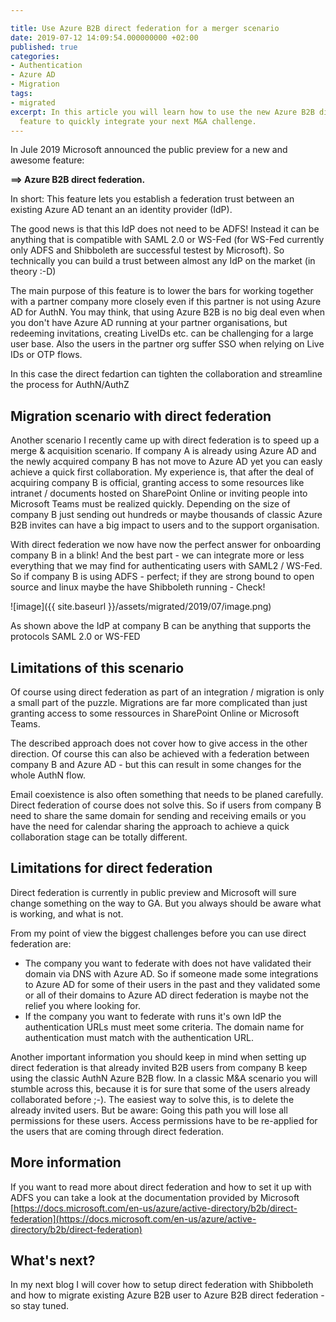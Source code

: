 ```yaml
---

title: Use Azure B2B direct federation for a merger scenario
date: 2019-07-12 14:09:54.000000000 +02:00
published: true
categories:
- Authentication
- Azure AD
- Migration
tags:
- migrated
excerpt: In this article you will learn how to use the new Azure B2B direct federation
  feature to quickly integrate your next M&A challenge.
---
```


In Jule 2019 Microsoft announced the public preview for a new and awesome feature:

**==> Azure B2B direct federation.** 

In short: This feature lets you establish a federation trust between an existing Azure AD tenant an an identity provider (IdP).

The good news is that this IdP does not need to be ADFS! Instead it can be anything that is compatible with SAML 2.0 or WS-Fed (for WS-Fed currently only ADFS and Shibboleth are successful testest by Microsoft). So technically you can build a trust between almost any IdP on the market (in theory :-D)

The main purpose of this feature is to lower the bars for working together with a partner company more closely even if this partner is not using Azure AD for AuthN. You may think, that using Azure B2B is no big deal even when you don't have Azure AD running at your partner organisations, but redeeming invitations, creating LiveIDs etc. can be challenging for a large user base. Also the users in the partner org suffer SSO when relying on Live IDs or OTP flows.

In this case the direct fedartion can tighten the collaboration and streamline the process for AuthN/AuthZ

## Migration scenario with direct federation

Another scenario I recently came up with direct federation is to speed up a merge & acquisition scenario. If company A is already using Azure AD and the newly acquired company B has not move to Azure AD yet you can easly achieve a quick first collaboration. My experience is, that after the deal of acquiring company B is official, granting access to some resources like intranet / documents hosted on SharePoint Online or inviting people into Microsoft Teams must be realized quickly. Depending on the size of company B just sending out hundreds or maybe thousands of classic Azure B2B invites can have a big impact to users and to the support organisation.

With direct federation we now have now the perfect answer for onboarding company B in a blink! And the best part - we can integrate more or less everything that we may find for authenticating users with SAML2 / WS-Fed. So if company B is using ADFS - perfect; if they are strong bound to open source and linux maybe the have Shibboleth running - Check!

![image]({{ site.baseurl }}/assets/migrated/2019/07/image.png)

As shown above the IdP at company B can be anything that supports the protocols SAML 2.0 or WS-FED

## Limitations of this scenario

Of course using direct federation as part of an integration / migration is only a small part of the puzzle. Migrations are far more complicated than just granting access to some ressources in SharePoint Online or Microsoft Teams.

The described approach does not cover how to give access in the other direction. Of course this can also be achieved with a federation between company B and Azure AD - but this can result in some changes for the whole AuthN flow.

Email coexistence is also often something that needs to be planed carefully. Direct federation of course does not solve this. So if users from company B need to share the same domain for sending and receiving emails or you have the need for calendar sharing the approach to achieve a quick collaboration stage can be totally different.

## Limitations for direct federation

Direct federation is currently in public preview and Microsoft will sure change something on the way to GA. But you always should be aware what is working, and what is not.

From my point of view the biggest challenges before you can use direct federation are:

*   The company you want to federate with does not have validated their domain via DNS with Azure AD. So if someone made some integrations to Azure AD for some of their users in the past and they validated some or all of their domains to Azure AD direct federation is maybe not the relief you where looking for.
*   If the company you want to federate with runs it's own IdP the authentication URLs must meet some criteria. The domain name for authentication must match with the authentication URL.

Another important information you should keep in mind when setting up direct federation is that already invited B2B users from company B keep using the classic AuthN Azure B2B flow. In a classic M&A scenario you will stumble across this, because it is for sure that some of the users already collaborated before ;-). The easiest way to solve this, is to delete the already invited users. But be aware: Going this path you will lose all permissions for these users. Access permissions have to be re-applied for the users that are coming through direct federation.

## More information

If you want to read more about direct federation and how to set it up with ADFS you can take a look at the documentation provided by Microsoft [https://docs.microsoft.com/en-us/azure/active-directory/b2b/direct-federation](https://docs.microsoft.com/en-us/azure/active-directory/b2b/direct-federation)

## What's next?

In my next blog I will cover how to setup direct federation with Shibboleth and how to migrate existing Azure B2B user to Azure B2B direct federation - so stay tuned.